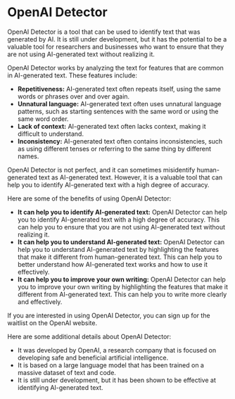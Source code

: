 # OpenAI Detector

OpenAI Detector is a tool that can be used to identify text that was generated by AI. It is still under development, but it has the potential to be a valuable tool for researchers and businesses who want to ensure that they are not using AI-generated text without realizing it.

OpenAI Detector works by analyzing the text for features that are common in AI-generated text. These features include:

* **Repetitiveness:** AI-generated text often repeats itself, using the same words or phrases over and over again.
* **Unnatural language:** AI-generated text often uses unnatural language patterns, such as starting sentences with the same word or using the same word order.
* **Lack of context:** AI-generated text often lacks context, making it difficult to understand.
* **Inconsistency:** AI-generated text often contains inconsistencies, such as using different tenses or referring to the same thing by different names.

OpenAI Detector is not perfect, and it can sometimes misidentify human-generated text as AI-generated text. However, it is a valuable tool that can help you to identify AI-generated text with a high degree of accuracy.

Here are some of the benefits of using OpenAI Detector:

* **It can help you to identify AI-generated text:** OpenAI Detector can help you to identify AI-generated text with a high degree of accuracy. This can help you to ensure that you are not using AI-generated text without realizing it.
* **It can help you to understand AI-generated text:** OpenAI Detector can help you to understand AI-generated text by highlighting the features that make it different from human-generated text. This can help you to better understand how AI-generated text works and how to use it effectively.
* **It can help you to improve your own writing:** OpenAI Detector can help you to improve your own writing by highlighting the features that make it different from AI-generated text. This can help you to write more clearly and effectively.

If you are interested in using OpenAI Detector, you can sign up for the waitlist on the OpenAI website.

Here are some additional details about OpenAI Detector:

* It was developed by OpenAI, a research company that is focused on developing safe and beneficial artificial intelligence.
* It is based on a large language model that has been trained on a massive dataset of text and code.
* It is still under development, but it has been shown to be effective at identifying AI-generated text.
